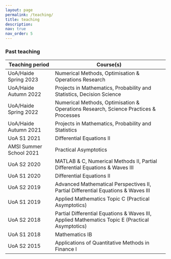 ```yaml
---
layout: page
permalink: /teaching/
title: teaching
description:
nav: true
nav_order: 5
---
```


### Past teaching

| **Teaching period** | **Course(s)** |
|-----------------|--------|
| UoA/Haide Spring 2023 | Numerical Methods, Optimisation & Operations Research |
| UoA/Haide Autumn 2022 | Projects in Mathematics, Probability and Statistics, Decision Science |
| UoA/Haide Spring 2022 | Numerical Methods, Optimisation & Operations Research, Science Practices & Processes |
| UoA/Haide Autumn 2021 | Projects in Mathematics, Probability and Statistics | 
| UoA S1 2021 | Differential Equations II |
| AMSI Summer School 2021 | Practical Asymptotics |
| UoA S2 2020 | MATLAB & C, Numerical Methods II, Partial Differential Equations & Waves III |
| UoA S1 2020 | Differential Equations II |
| UoA S2 2019 | Advanced Mathematical Perspectives II, Partial Differential Equations & Waves III |
| UoA S1 2019 | Applied Mathematics Topic C (Practical Asymptotics) |
| UoA S2 2018 | Partial Differential Equations & Waves III, Applied Mathematics Topic E (Practical Asymptotics) |
| UoA S1 2018 | Mathematics IB |
| UoA S2 2015 | Applications of Quantitative Methods in Finance I |